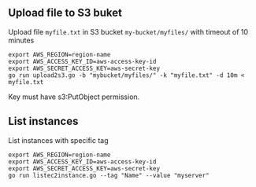 ## Upload file to S3 buket

Upload file `myfile.txt` in S3 bucket `my-bucket/myfiles/` with timeout of 10 minutes

```
export AWS_REGION=region-name
export AWS_ACCESS_KEY_ID=aws-access-key-id
export AWS_SECRET_ACCESS_KEY=aws-secret-key
go run upload2s3.go -b "mybucket/myfiles/" -k "myfile.txt" -d 10m < myfile.txt
```

Key must have s3:PutObject permission.

## List instances

List instances with specific tag

```
export AWS_REGION=region-name
export AWS_ACCESS_KEY_ID=aws-access-key-id
export AWS_SECRET_ACCESS_KEY=aws-secret-key
go run listec2instance.go --tag "Name" --value "myserver"
```

